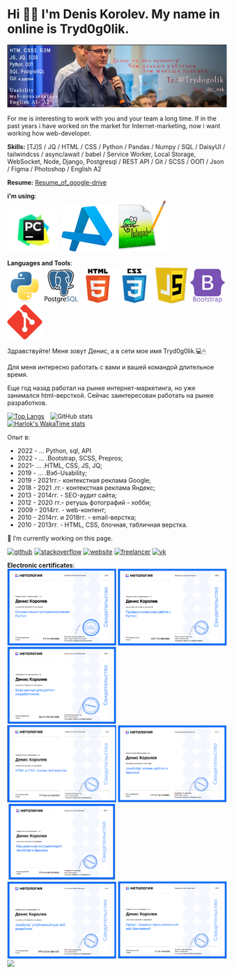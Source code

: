 # Hi 👋🏼 I'm Denis Korolev. My name in online is Tryd0g0lik.
![For me is interesting to work with you and your team a long time.](https://github.com/Tryd0g0lik/Tryd0g0lik/blob/main/gitHub.png)

For me is interesting to work with you and your team a long time.
If in the past years i have worked on the market for Internet-marketing, now i want working how web-developer.

**Skills:** [TJ]S / JQ / HTML / CSS / Python / Pandas / Numpy / SQL / DaisyUI / tailwindcss / async/await / babel / Service Worker, Local Storage, WebSocket, Node, Django,  Postgresql / REST API / Git / SCSS / ООП / Json / Figma / Photoshop / English A2

**Resume:** [Resume_of_google-drive](https://novosibirsk.hh.ru/resume/7dcc330fff0b1abd850039ed1f50374d736f51) 

**i'm using**: \
![pycharm](./pch.png)
![Visual_Studio_Code](./VSC.png)
![Notepad++](./Notepad++.png) 

**Languages and Tools**: \
<img src="./python-original.svg" width="80" />
<img src="./postgresql-original-wordmark.svg" width="80" />
<img src="././html5-original-wordmark.svg" width="80" />
<img src="./css3-original-wordmark.svg" width="80" />
<img src="./JS.png" width="80" />
<img src="./bootstrap-plain-wordmark.svg" width="80" />
<img src="./68747470733a2f2f7777772e766563746f726c6f676f2e7a6f6e652f6c6f676f732f6769742d73636d2f6769742d73636d2d69636f6e2e737667.svg" width="80" />



Здравствуйте!
Меня зовут Денис, а в сети мое имя Tryd0g0lik.💻🖱

Для меня интересно работать с вами и вашей командой длительное время.

Еще год назад работал на рынке интернет-маркетинга, но уже занимался html-версткой. 
Сейчас заинтересован работать на рынке разработков.

[![Top Langs](https://github-readme-stats.vercel.app/api/top-langs/?username=Tryd0g0lik)](https://github.com/anuraghazra/github-readme-stats) ![GitHub stats](https://github-readme-stats.vercel.app/api?username=Tryd0g0lik&show_icons=true)  
[![Harlok's WakaTime stats](https://github-readme-stats.vercel.app/api/wakatime?username=Tryd0g0lik)](https://github.com/anuraghazra/github-readme-stats)

Опыт в:
- 2022 - ... Python, sql, API
- 2022 - ... .Bootstrap, SCSS, Prepros;
- 2021- ... .HTML, CSS, JS, JQ;
- 2019 - ... .Вэб-Usability;
- 2019 - 2021гг.- контекстная реклама Google;
- 2018 - 2021 .гг.- контекстная реклама Яндекс;
- 2013 - 2014гг. - SEO-аудит сайта;
- 2012 - 2020 гг.- ретушь фотографий - хобби;
- 2009 - 2014гг. - web-контент;
- 2010 - 2014гг. и 2018гг. - email-верстка;
- 2010 - 2013гг. - HTML, CSS, блочная, табличная верстка.

🔭 I’m currently working on this page. 


[<img src='https://cdn.jsdelivr.net/npm/simple-icons@3.0.1/icons/github.svg' alt='github' height='40'>](https://github.com/Tryd0g0lik)  [<img src='https://cdn.jsdelivr.net/npm/simple-icons@3.0.1/icons/stackoverflow.svg' alt='stackoverflow' height='40'>](https://stackoverflow.com/users/17173857/tryd0g0lik)  [<img src='https://cdn.jsdelivr.net/npm/simple-icons@3.0.1/icons/icloud.svg' alt='website' height='40'>](https://54seo.ru/)  [<img src='https://cdn.jsdelivr.net/npm/simple-icons@3.0.1/icons/freelancer.svg' alt='freelancer' height='40'>](https://freelance.ru/Trydogolik)  [<img src='https://cdn.jsdelivr.net/npm/simple-icons@3.0.1/icons/vk.svg' alt='vk' height='40'>](https://vk.com/tryd0g0lik)  

**Electronic certificates**: \
<a href="./Osnovy_Python.png" target="_blank"><img src="./Osnovy_Python.png" width="250px" /></a>
<a href="./Netologe_profassional_Python.png" target="_blank"><img src="./Netologe_profassional_Python.png" width="250px"  /></a>
<a href="./netologe_db_python.png" target="_blank"><img src="./netologe_db_python.png" width="250px" /></a> \
<a href="./Netologe_html_css.png" target="_blank"><img src="./Netologe_html_css.png" width="250px" /></a> 
<a href="./Netologe_JavaScript.png" target="_blank"><img src="./Netologe_JavaScript.png" width="250px" /></a> 
<a href="./Netologe_JavaScript_browsers.png" target="_blank"><img src="./Netologe_JavaScript_browsers.png" width="250px" /></a> \
<a href="./Netologe_JavaScript_midle.png" target="_blank"><img src="./Netologe_JavaScript_midle.png" width="250px" /></a> 
<a href="./Netologe_web-interface_Django.png" target="_blank"><img src="./Netologe_web-interface_Django.png" width="250px" /></a> 
<a href="./Kurs_angliiskogo_azy`ka.jpg" target="_blank"><img src="./Kurs_angliiskogo_azy`ka.jpg" width="250px" /></a>

